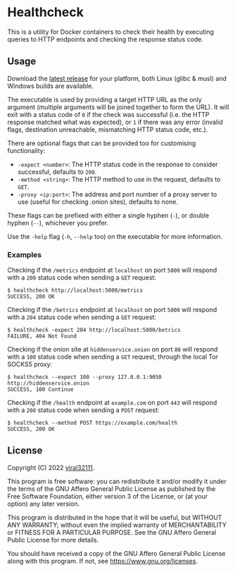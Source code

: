 # Healthcheck

This is a utility for Docker containers to check their health by executing queries to HTTP endpoints and checking the response status code.

## Usage

Download the [latest release](https://github.com/viral32111/healthcheck/releases/latest) for your platform, both Linux (glibc & musl) and Windows builds are available.

The executable is used by providing a target HTTP URL as the only argument (multiple arguments will be joined together to form the URL). It will exit with a status code of `0` if the check was successful (i.e. the HTTP response matched what was expected), or `1` if there was any error (invalid flags, destination unreachable, mismatching HTTP status code, etc.).

There are optional flags that can be provided too for customising functionality:

* `-expect <number>`: The HTTP status code in the response to consider successful, defaults to `200`.
* `-method <string>`: The HTTP method to use in the request, defaults to `GET`.
* `-proxy <ip:port>`: The address and port number of a proxy server to use (useful for checking .onion sites), defaults to none.

These flags can be prefixed with either a single hyphen (`-`), or double hyphen (`--`), whichever you prefer.

Use the `-help` flag (`-h`, `--help` too) on the executable for more information.

### Examples

Checking if the `/metrics` endpoint at `localhost` on port `5000` will respond with a `200` status code when sending a `GET` request:

```
$ healthcheck http://localhost:5000/metrics
SUCCESS, 200 OK
```

Checking if the `/betrics` endpoint at `localhost` on port `5000` will respond with a `204` status code when sending a `GET` request:

```
$ healthcheck -expect 204 http://localhost:5000/betrics
FAILURE, 404 Not Found
```

Checking if the onion site at `hiddenservice.onion` on port `80` will respond with a `100` status code when sending a `GET` request, through the local Tor SOCKS5 proxy:

```
$ healthcheck --expect 100 --proxy 127.0.0.1:9050 http://hiddenservice.onion
SUCCESS, 100 Continue
```

Checking if the `/health` endpoint at `example.com` on port `443` will respond with a `200` status code when sending a `POST` request:

```
$ healthcheck --method POST https://example.com/health
SUCCESS, 200 OK
```

## License

Copyright (C) 2022 [viral32111](https://viral32111.com).

This program is free software: you can redistribute it and/or modify
it under the terms of the GNU Affero General Public License as
published by the Free Software Foundation, either version 3 of the
License, or (at your option) any later version.

This program is distributed in the hope that it will be useful,
but WITHOUT ANY WARRANTY; without even the implied warranty of
MERCHANTABILITY or FITNESS FOR A PARTICULAR PURPOSE. See the
GNU Affero General Public License for more details.

You should have received a copy of the GNU Affero General Public License
along with this program. If not, see https://www.gnu.org/licenses.
